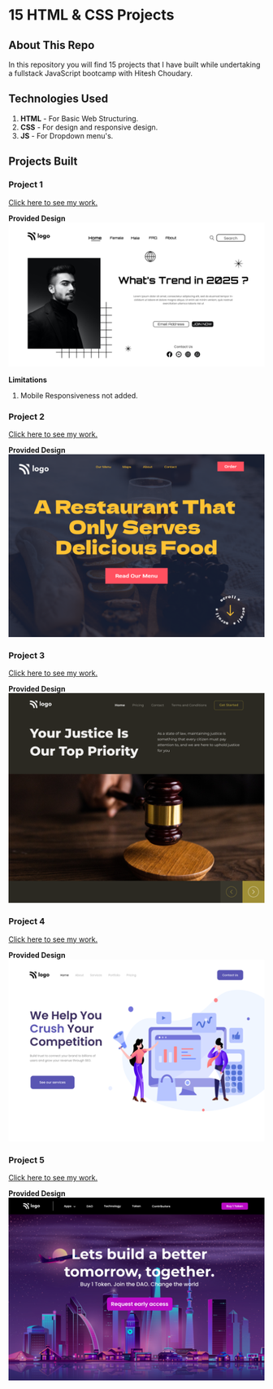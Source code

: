# 15 HTML & CSS Projects

## About This Repo

In this repository you will find 15 projects that I have built while undertaking a fullstack JavaScript bootcamp with Hitesh Choudary.

## Technologies Used

1. **HTML** - For Basic Web Structuring.
2. **CSS** - For design and responsive design.
3. **JS** - For Dropdown menu's.

## Projects Built

### Project 1

[Click here to see my work.](https://delicate-hotteok-391b4a.netlify.app/fullstack-project-1/)

**Provided Design**
![](./Ref-Images/1.png)

**Limitations**
1. Mobile Responsiveness not added.

### Project 2

[Click here to see my work.](https://delicate-hotteok-391b4a.netlify.app/fullstack-project-2/)

**Provided Design**
![](./Ref-Images/2.png)

### Project 3

[Click here to see my work.](https://delicate-hotteok-391b4a.netlify.app/fullstack-project-3/)

**Provided Design**
![](./Ref-Images/3.png)

### Project 4

[Click here to see my work.](https://delicate-hotteok-391b4a.netlify.app/fullstack-project-4/)

**Provided Design**
![](./Ref-Images/4.png)

### Project 5

[Click here to see my work.](https://delicate-hotteok-391b4a.netlify.app/fullstack-project-5/)

**Provided Design**
![](./Ref-Images/5.png)